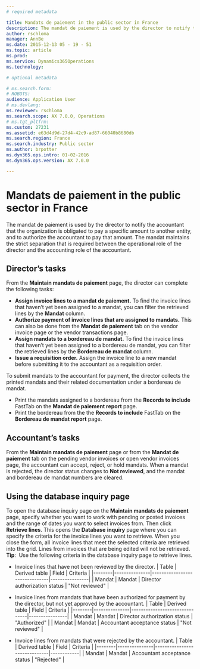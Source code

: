 ```yaml
---
# required metadata

title: Mandats de paiement in the public sector in France
description: The mandat de paiement is used by the director to notify the accountant that the organization is obligated to pay a specific amount to another entity, and to authorize the accountant to pay that amount. The mandat maintains the strict separation that is required between the operational role of the director and the accounting role of the accountant.
author: rschloma
manager: AnnBe
ms.date: 2015-12-13 05 - 19 - 51
ms.topic: article
ms.prod: 
ms.service: Dynamics365Operations
ms.technology: 

# optional metadata

# ms.search.form: 
# ROBOTS: 
audience: Application User
# ms.devlang: 
ms.reviewer: rschloma
ms.search.scope: AX 7.0.0, Operations
# ms.tgt_pltfrm: 
ms.custom: 27231
ms.assetid: e63d4d9d-27d4-42c9-ad87-66040b8680db
ms.search.region: France
ms.search.industry: Public sector
ms.author: brpotter
ms.dyn365.ops.intro: 01-02-2016
ms.dyn365.ops.version: AX 7.0.0

---
```


# Mandats de paiement in the public sector in France

The mandat de paiement is used by the director to notify the accountant that the organization is obligated to pay a specific amount to another entity, and to authorize the accountant to pay that amount. The mandat maintains the strict separation that is required between the operational role of the director and the accounting role of the accountant.

Director’s tasks
----------------

From the **Maintain mandats de paiement** page, the director can complete the following tasks:

-   **Assign invoice lines to a mandat de paiement.** To find the invoice lines that haven’t yet been assigned to a mandat, you can filter the retrieved lines by the **Mandat** column.
-   **Authorize payment of invoice lines that are assigned to mandats.** This can also be done from the **Mandat de paiement** tab on the vendor invoice page or the vendor transactions page.
-   **Assign mandats to a bordereau de mandat.** To find the invoice lines that haven’t yet been assigned to a bordereau de mandat, you can filter the retrieved lines by the **Bordereau de mandat** column.
-   **Issue a requisition order.** Assign the invoice line to a new mandat before submitting it to the accountant as a requisition order.

To submit mandats to the accountant for payment, the director collects the printed mandats and their related documentation under a bordereau de mandat.

-   Print the mandats assigned to a bordereau from the **Records to include** FastTab on the **Mandat de paiement report** page.
-   Print the bordereau from the the **Records to include** FastTab on the **Bordereau de mandat report** page.

## Accountant’s tasks
From the **Maintain mandats de paiement** page or from the **Mandat de paiement** tab on the pending vendor invoices or open vendor invoices page, the accountant can accept, reject, or hold mandats. When a mandat is rejected, the director status changes to **Not reviewed**, and the mandat and bordereau de mandat numbers are cleared.

## Using the database inquiry page
To open the database inquiry page on the **Maintain mandats de paiement** page, specify whether you want to work with pending or posted invoices and the range of dates you want to select invoices from. Then click **Retrieve lines**. This opens the **Database** **inquiry** page where you can specify the criteria for the invoice lines you want to retrieve. When you close the form, all invoice lines that meet the selected criteria are retrieved into the grid. Lines from invoices that are being edited will not be retrieved. **Tip**:  Use the following criteria in the database inquiry page to retrieve lines.

-   Invoice lines that have not been reviewed by the director.
    | Table  | Derived table | Field                         | Criteria       |
    |--------|---------------|-------------------------------|----------------|
    | Mandat | Mandat        | Director authorization status | "Not reviewed" |

-   Invoice lines from mandats that have been authorized for payment by the director, but not yet approved by the accountant.
    | Table  | Derived table | Field                         | Criteria       |
    |--------|---------------|-------------------------------|----------------|
    | Mandat | Mandat        | Director authorization status | "Authorized"   |
    | Mandat | Mandat        | Accountant acceptance status  | "Not reviewed" |

-   Invoice lines from mandats that were rejected by the accountant.
    | Table  | Derived table | Field                        | Criteria   |
    |--------|---------------|------------------------------|------------|
    | Mandat | Mandat        | Accountant acceptance status | "Rejected" |




